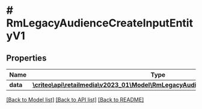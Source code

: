 # # RmLegacyAudienceCreateInputEntityV1

## Properties

Name | Type | Description | Notes
------------ | ------------- | ------------- | -------------
**data** | [**\criteo\api\retailmedia\v2023_01\Model\RmLegacyAudienceCreateEntityV1Resource**](RmLegacyAudienceCreateEntityV1Resource.md) |  | [optional]

[[Back to Model list]](../../README.md#models) [[Back to API list]](../../README.md#endpoints) [[Back to README]](../../README.md)
